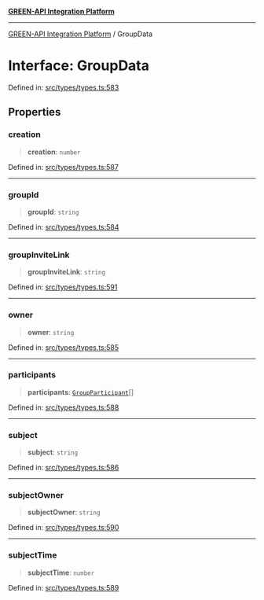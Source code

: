 [**GREEN-API Integration Platform**](../README.md)

***

[GREEN-API Integration Platform](../globals.md) / GroupData

# Interface: GroupData

Defined in: [src/types/types.ts:583](https://github.com/green-api/greenapi-integration/blob/20ab1c18eae4ff2cd48cede03d005dd7127abc0b/src/types/types.ts#L583)

## Properties

### creation

> **creation**: `number`

Defined in: [src/types/types.ts:587](https://github.com/green-api/greenapi-integration/blob/20ab1c18eae4ff2cd48cede03d005dd7127abc0b/src/types/types.ts#L587)

***

### groupId

> **groupId**: `string`

Defined in: [src/types/types.ts:584](https://github.com/green-api/greenapi-integration/blob/20ab1c18eae4ff2cd48cede03d005dd7127abc0b/src/types/types.ts#L584)

***

### groupInviteLink

> **groupInviteLink**: `string`

Defined in: [src/types/types.ts:591](https://github.com/green-api/greenapi-integration/blob/20ab1c18eae4ff2cd48cede03d005dd7127abc0b/src/types/types.ts#L591)

***

### owner

> **owner**: `string`

Defined in: [src/types/types.ts:585](https://github.com/green-api/greenapi-integration/blob/20ab1c18eae4ff2cd48cede03d005dd7127abc0b/src/types/types.ts#L585)

***

### participants

> **participants**: [`GroupParticipant`](GroupParticipant.md)[]

Defined in: [src/types/types.ts:588](https://github.com/green-api/greenapi-integration/blob/20ab1c18eae4ff2cd48cede03d005dd7127abc0b/src/types/types.ts#L588)

***

### subject

> **subject**: `string`

Defined in: [src/types/types.ts:586](https://github.com/green-api/greenapi-integration/blob/20ab1c18eae4ff2cd48cede03d005dd7127abc0b/src/types/types.ts#L586)

***

### subjectOwner

> **subjectOwner**: `string`

Defined in: [src/types/types.ts:590](https://github.com/green-api/greenapi-integration/blob/20ab1c18eae4ff2cd48cede03d005dd7127abc0b/src/types/types.ts#L590)

***

### subjectTime

> **subjectTime**: `number`

Defined in: [src/types/types.ts:589](https://github.com/green-api/greenapi-integration/blob/20ab1c18eae4ff2cd48cede03d005dd7127abc0b/src/types/types.ts#L589)
